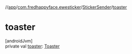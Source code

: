 //[app](../../../index.md)/[com.fredhappyface.ewesticker](../index.md)/[StickerSender](index.md)/[toaster](toaster.md)

# toaster

[androidJvm]\
private val [toaster](toaster.md): [Toaster](../-toaster/index.md)
